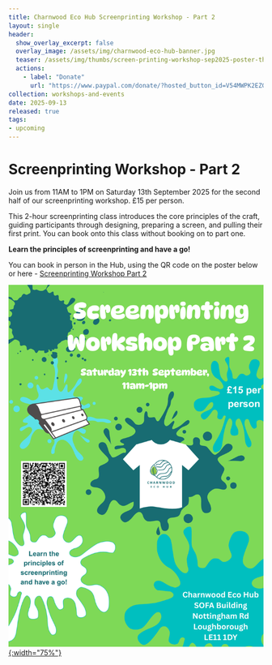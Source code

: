 ```yaml
---
title: Charnwood Eco Hub Screenprinting Workshop - Part 2
layout: single
header:
  show_overlay_excerpt: false
  overlay_image: /assets/img/charnwood-eco-hub-banner.jpg
  teaser: /assets/img/thumbs/screen-printing-workshop-sep2025-poster-thumbnail.png
  actions:
    - label: "Donate"
      url: "https://www.paypal.com/donate/?hosted_button_id=V54MWPK2EZGPY"
collection: workshops-and-events
date: 2025-09-13
released: true
tags:
- upcoming
---
```

# Screenprinting Workshop - Part 2
 
Join us from 11AM to 1PM on Saturday 13th September 2025 for the second half of our screenprinting workshop. £15 per person.

This 2-hour screenprinting class introduces the core principles of the craft, guiding participants through designing, preparing a screen, and pulling their first print. You can book onto this class without booking on to part one.

**Learn the principles of screenprinting and have a go!**

You can book in person in the Hub, using the QR code on the poster below or here - [Screenprinting Workshop Part 2](https://www.eventbookings.com/b/event/screenprinting-workshop-part-two)

[![Screenprinting Workshop Part 2 Poster](/assets/img/screen-printing-workshop-sep2025-poster.png){:width="75%"}](https://www.eventbookings.com/b/event/screenprinting-workshop-part-two)
